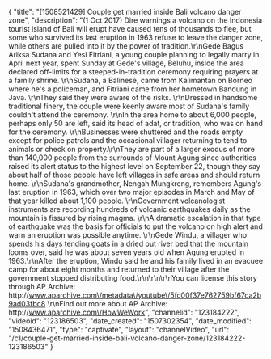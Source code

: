{
    "title": "[1508521429] Couple get married inside Bali volcano danger zone",
    "description": "(1 Oct 2017) Dire warnings a volcano on the Indonesia tourist island of Bali will erupt have caused tens of thousands to flee, but some who survived its last eruption in 1963 refuse to leave the danger zone, while others are pulled into it by the power of tradition.\r\nGede Bagus Ariksa Sudana and Yesi Fitriani, a young couple planning to legally marry in April next year, spent Sunday at Gede's village, Beluhu, inside the area declared off-limits for a steeped-in-tradition ceremony requiring prayers at a family shrine. \r\nSudana, a Balinese, came from Kalimantan on Borneo where he's a policeman, and Fitriani came from her hometown Bandung in Java. \r\nThey said they were aware of the risks. \r\nDressed in handsome traditional finery, the couple were keenly aware most of Sudana's family couldn't attend the ceremony. \r\nIn the area home to about 6,000 people, perhaps only 50 are left, said its head of adat, or tradition, who was on hand for the ceremony. \r\nBusinesses were shuttered and the roads empty except for police patrols and the occasional villager returning to tend to animals or check on property.\r\nThey are part of a larger exodus of more than 140,000 people from the surrounds of Mount Agung since authorities raised its alert status to the highest level on September 22, though they say about half of those people have left villages in safe areas and should return home. \r\nSudana's grandmother, Nengah Mungkreng, remembers Agung's last eruption in 1963, which over two major episodes in March and May of that year killed about 1,100 people. \r\nGovernment volcanologist instruments are recording hundreds of volcanic earthquakes daily as the mountain is fissured by rising magma. \r\nA dramatic escalation in that type of earthquake was the basis for officials to put the volcano on high alert and warn an eruption was possible anytime. \r\nGede Windu, a villager who spends his days tending goats in a dried out river bed that the mountain looms over, said he was about seven years old when Agung erupted in 1963.\r\nAfter the eruption, Windu said he and his family lived in an evacuee camp for about eight months and returned to their village after the government stopped distributing food.\r\n\r\n\r\nYou can license this story through AP Archive: http:\/\/www.aparchive.com\/metadata\/youtube\/5fc00f37e762759bf67ca2b9ad03fbc8 \r\nFind out more about AP Archive: http:\/\/www.aparchive.com\/HowWeWork",
    "channelid": "123184222",
    "videoid": "123186503",
    "date_created": "1507302354",
    "date_modified": "1508436471",
    "type": "captivate",
    "layout": "channelVideo",
    "url": "\/c1\/couple-get-married-inside-bali-volcano-danger-zone\/123184222-123186503"
}